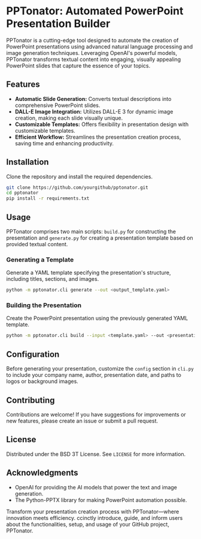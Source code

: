 # PPTonator: Automated PowerPoint Presentation Builder

PPTonator is a cutting-edge tool designed to automate the creation of PowerPoint presentations using advanced natural language processing and image generation techniques. Leveraging OpenAI's powerful models, PPTonator transforms textual content into engaging, visually appealing PowerPoint slides that capture the essence of your topics.

## Features

- **Automatic Slide Generation:** Converts textual descriptions into comprehensive PowerPoint slides.
- **DALL-E Image Integration:** Utilizes DALL-E 3 for dynamic image creation, making each slide visually unique.
- **Customizable Templates:** Offers flexibility in presentation design with customizable templates.
- **Efficient Workflow:** Streamlines the presentation creation process, saving time and enhancing productivity.

## Installation

Clone the repository and install the required dependencies.

```bash
git clone https://github.com/yourgithub/pptonator.git
cd pptonator
pip install -r requirements.txt
```

## Usage

PPTonator comprises two main scripts: `build.py` for constructing the presentation and `generate.py` for creating a presentation template based on provided textual content.

### Generating a Template

Generate a YAML template specifying the presentation's structure, including titles, sections, and images.

```bash
python -m pptonator.cli generate --out <output_template.yaml>
```

### Building the Presentation

Create the PowerPoint presentation using the previously generated YAML template.

```bash
python -m pptonator.cli build --input <template.yaml> --out <presentation.pptx>
```

## Configuration

Before generating your presentation, customize the `config` section in `cli.py` to include your company name, author, presentation date, and paths to logos or background images.

## Contributing

Contributions are welcome! If you have suggestions for improvements or new features, please create an issue or submit a pull request.

## License

Distributed under the BSD 3T License. See `LICENSE` for more information.

## Acknowledgments

- OpenAI for providing the AI models that power the text and image generation.
- The Python-PPTX library for making PowerPoint automation possible.

Transform your presentation creation process with PPTonator—where innovation meets efficiency.
ccinctly introduce, guide, and inform users about the functionalities, setup, and usage of your GitHub project, PPTonator.
